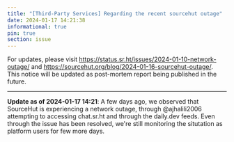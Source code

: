 ```yaml
---
title: "[Third-Party Services] Regarding the recent sourcehut outage"
date: 2024-01-17 14:21:38
informational: true
pin: true 
section: issue
---
```


For updates, please visit <https://status.sr.ht/issues/2024-01-10-network-outage/> and
<https://sourcehut.org/blog/2024-01-16-sourcehut-outage/>. This notice will be updated
as post-mortem report being published in the future.

---

**Update as of 2024-01-17 14:21**: A few days ago, we observed that SourceHut is experiencing
a network outage, through @ajhalili2006 attempting to accessing chat.sr.ht and through the
daily.dev feeds. Even through the issue has been resolved, we're still monitoring the situtation
as platform users for few more days.
